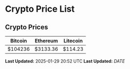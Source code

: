 # Crypto Price List

## Crypto Prices
| Bitcoin | Ethereum | Litecoin |
| ------- | -------- | -------- |
| $104236 | $3133.36 | $114.23 |
**Last Updated:** 2025-01-29 20:52 UTC
**Last Updated:** $DATE$
